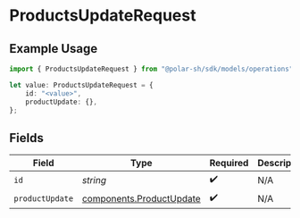 # ProductsUpdateRequest

## Example Usage

```typescript
import { ProductsUpdateRequest } from "@polar-sh/sdk/models/operations";

let value: ProductsUpdateRequest = {
    id: "<value>",
    productUpdate: {},
};
```

## Fields

| Field                                                                | Type                                                                 | Required                                                             | Description                                                          |
| -------------------------------------------------------------------- | -------------------------------------------------------------------- | -------------------------------------------------------------------- | -------------------------------------------------------------------- |
| `id`                                                                 | *string*                                                             | :heavy_check_mark:                                                   | N/A                                                                  |
| `productUpdate`                                                      | [components.ProductUpdate](../../models/components/productupdate.md) | :heavy_check_mark:                                                   | N/A                                                                  |